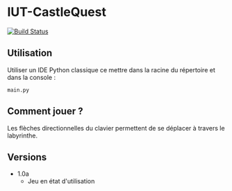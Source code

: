 # IUT-CastleQuest
> 
[![Build Status](https://travis-ci.com/rhenar0/IUT-CastleQuest.svg?branch=main)](https://travis-ci.com/rhenar0/IUT-CastleQuest)
## Utilisation

Utiliser un IDE Python classique ce mettre dans la racine du répertoire et dans la console :

```
main.py
```

## Comment jouer ?

Les flèches directionnelles du clavier permettent de se déplacer à travers le labyrinthe.

## Versions

* 1.0a
    * Jeu en état d'utilisation


